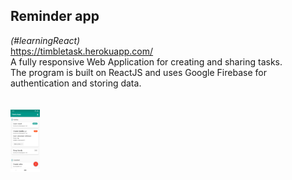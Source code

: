 <b><h2>Reminder app</h2></b> <i>(#learningReact)</i>
<br/><a href="https://timbletask.herokuapp.com/">https://timbletask.herokuapp.com/</a><br>
A fully responsive Web Application for creating and sharing tasks.<br>
The program is built on ReactJS and uses Google Firebase for authentication and storing data.<br/>
<br><br>
<img style="height:100px !important" src="Capture_s.PNG"/>
